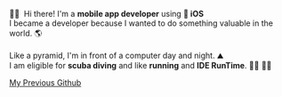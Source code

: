 <!-- <p>
  <a href="mailto:leo.algodev@gmail.com" target="_blank"><img src="https://img.shields.io/badge/leo.algodev@gmail.com-EA4335?style=flat-square&logo=Gmail&logoColor=white"/></a> 
  <img src="https://img.shields.io/badge/Swift-FA7343?style=flat-square&logo=Swift&logoColor=white"/> 
  <img src="https://img.shields.io/badge/ReactiveX-B7178C?style=flat-square&logo=ReactiveX&logoColor=white"/> 
  <img src="https://img.shields.io/badge/Firebase-FFCA28?style=flat-square&logo=Firebase&logoColor=black"/>
  <img src="https://img.shields.io/badge/Realm-39477F?style=flat-square&logo=Realm&logoColor=white"/> 
  <img src="https://img.shields.io/badge/Git-F05032?style=flat-square&logo=Git&logoColor=white"/>
  </br>
  <img src="https://img.shields.io/badge/Adobe Illustrator-FFCA28?style=flat-square&logo=Adobeillustrator&logoColor=black"/>
  <img src="https://img.shields.io/badge/Adobe XD-8E44AD?style=flat-square&logo=AdobeXD&logoColor=white"/> 
  <img src="https://img.shields.io/badge/Adobe Premiere Pro-39477F?style=flat-square&logo=AdobePremierePro&logoColor=white"/>
</p> -->


<p> 👋🏻&nbsp; Hi there! I'm a <b>mobile app developer</b> using <b>  iOS</b> <br/>
I became a developer because I wanted to do something valuable in the world. 🌎 <br/>
<br/> Like a pyramid, I'm in front of a computer day and night. ⛰ <br/> 
I am eligible for <b>scuba diving</b> and like <b>running</b> and <b>IDE RunTime</b>. 🏊‍♂️ 🏃‍♂️ <br/>


[My Previous Github](https://github.com/Omilr)
